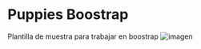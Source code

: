 # Puppies Boostrap

Plantilla de muestra para trabajar en boostrap
![imagen](https://github.com/vision-ero/PuupiesBoostrap/assets/95260707/754406e0-fa96-41ec-a3a4-dbc9709cfaeb)

